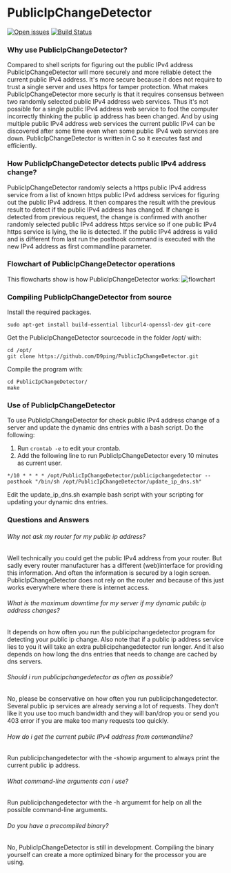# PublicIpChangeDetector
[<img src="https://img.shields.io/github/issues/D9ping/PublicIpChangeDetector.svg?style=flat-square" alt="Open issues" />](https://github.com/D9ping/PublicIpChangeDetector/issues) 
[![Build Status](https://travis-ci.org/D9ping/PublicIpChangeDetector.svg?branch=master)](https://travis-ci.org/D9ping/PublicIpChangeDetector)
### Why use PublicIpChangeDetector?
Compared to shell scripts for figuring out the public IPv4 address PublicIpChangeDetector will more 
securely and more reliable detect the current public IPv4 address.
It's more secure because it does not require to trust a single server and uses https for tamper protection.
What makes PublicIpChangeDetector more securly is that it requires consensus between two randomly selected public IPv4 address web services.
Thus it's not possible for a single public IPv4 address web service to fool the computer
 incorrectly thinking the public ip address has been changed.
And by using multiple public IPv4 address web services the current public IPv4 can be discovered after some time
 even when some public IPv4 web services are down.
PublicIpChangeDetector is written in C so it executes fast and efficiently.
 
### How PublicIpChangeDetector detects public IPv4 address change?
PublicIpChangeDetector randomly selects a https public IPv4 address service from a list 
of known https public IPv4 address services for figuring out the public IPv4 address. 
It then compares the result with the previous result to detect if the public IPv4 address has changed. 
If change is detected from previous request, the change is confirmed with another randomly
 selected public IPv4 address https service so if one public IPv4 https service is lying, the lie is detected.
If the public IPv4 address is valid and is different from last run the posthook command is executed
 with the new IPv4 address as first commandline parameter.

### Flowchart of PublicIpChangeDetector operations ###
This flowcharts show is how PublicIpChangeDetector works:
![flowchart](https://raw.githubusercontent.com/D9ping/PublicIpChangeDetector/master/docs/PublicIpChangeDetector_flowchart_v2.png?raw=true)


### Compiling PublicIpChangeDetector from source
Install the required packages.
```
sudo apt-get install build-essential libcurl4-openssl-dev git-core
```
 Get the PublicIpChangeDetector sourcecode in the folder /opt/ with:
```
cd /opt/
git clone https://github.com/D9ping/PublicIpChangeDetector.git
```
Compile the program with: 
```
cd PublicIpChangeDetector/
make
```

### Use of PublicIpChangeDetector
To use PublicIpChangeDetector for check public IPv4 address change of a server and update the
dynamic dns entries with a bash script. Do the following:

1. Run ```crontab -e``` to edit your crontab. 
2. Add the following line to run PublicIpChangeDetector every 10 minutes as current user.
```
*/10 * * * * /opt/PublicIpChangeDetector/publicipchangedetector --posthook "/bin/sh /opt/PublicIpChangeDetector/update_ip_dns.sh"
``` 
Edit the update_ip_dns.sh example bash script with your scripting for updating your dynamic dns entries.


### Questions and Answers

###### Why not ask my router for my public ip address?
Well technically you could get the public IPv4 address from your router.
But sadly every router manufacturer has a different (web)interface for providing this information.
And often the information is secured by a login screen. 
PublicIpChangeDetector does not rely on the router and because of this just works everywhere where there is internet access.


###### What is the maximum downtime for my server if my dynamic public ip address changes?
It depends on how often you run the publicipchangedetector program for detecting your public ip change.
Also note that if a public ip address service lies to you it will take an extra publicipchangedetector run longer.
And it also depends on how long the dns entries that needs to change are cached by dns servers.

###### Should i run publicipchangedetector as often as possible?
No, please be conservative on how often you run publicipchangedetector. Several public ip services are already serving a lot of requests.
They don't like it you use too much bandwidth and they will ban/drop you or send you 403 error if you are make too many requests too quickly.

###### How do i get the current public IPv4 address from commandline?
Run publicipchangedetector with the -showip argument to always print the current public ip address.

###### What command-line arguments can i use?
Run publicipchangedetector with the -h argumemt for help on all the possible command-line arguments.

###### Do you have a precompiled binary?
No, PublicIpChangeDetector is still in development. 
Compiling the binary yourself can create a more optimized binary for the processor you are using.

